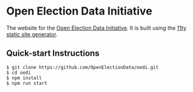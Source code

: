 # Open Election Data Initiative

The website for the [Open Election Data Initiative](https://openelectiondata.net/). It is built using the [11ty static site generator](https://www.11ty.dev/).

## Quick-start Instructions

```shell
$ git clone https://github.com/OpenElectionData/oedi.git
$ cd oedi
$ npm install
$ npm run start
```
